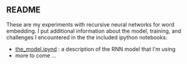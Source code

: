 ## README

These are my experiments with recursive neural networks for word embedding. I put additional information about the model, training, and challenges I encountered in the the included ipython notebooks:

- [the_model.ipynd](https://github.com/troywinfree/rnn_word_embeddings/blob/master/docs/the_model.ipynd) : a description of the RNN model that I'm using
- more to come ...
